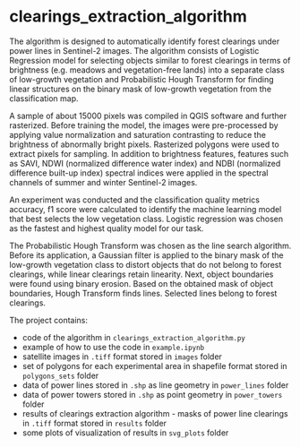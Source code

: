 # clearings_extraction_algorithm

The algorithm is designed to automatically identify forest clearings under power lines in Sentinel-2 images. The algorithm consists of Logistic Regression model for selecting objects similar to forest clearings in terms of brightness (e.g. meadows and vegetation-free lands) into a separate class of low-growth vegetation and Probabilistic Hough Transform for finding linear structures on the binary mask of low-growth vegetation from the classification map.

A sample of about 15000 pixels was compiled in QGIS software and further rasterized. Before training the model, the images were pre-processed by applying value normalization and saturation contrasting to reduce the brightness of abnormally bright pixels.  Rasterized polygons were used to extract pixels for sampling. In addition to brightness features, features such as SAVI, NDWI (normalized difference water index) and NDBI (normalized difference built-up index) spectral indices were applied in the spectral channels of summer and winter Sentinel-2 images.

An experiment was conducted and the classification quality metrics accuracy, f1 score were calculated to identify the machine learning model that best selects the low vegetation class. Logistic regression was chosen as the fastest and highest quality model for our task.

The Probabilistic Hough Transform was chosen as the line search algorithm. Before its application, a Gaussian filter is applied to the binary mask of the low-growth vegetation class to distort objects that do not belong to forest clearings, while linear clearings retain linearity. Next, object boundaries were found using binary erosion. Based on the obtained mask of object boundaries, Hough Transform finds lines. Selected lines belong to forest clearings.

The project contains:
- code of the algorithm in `clearings_extraction_algorithm.py`
- example of how to use the code in `example.ipynb`
- satellite images in `.tiff` format stored in `images` folder
- set of polygons for each experimental area in shapefile format stored in `polygons_sets` folder
- data of power lines stored in `.shp` as line geometry in `power_lines` folder
- data of power towers stored in `.shp` as point geometry in `power_towers` folder
- results of clearings extraction algorithm - masks of power line clearings in `.tiff` format stored in `results` folder
- some plots of visualization of results in `svg_plots` folder
